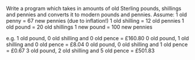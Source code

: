 Write a program which takes in amounts of old Sterling pounds, shillings and pennies and converts it to modern pounds and pennies.
Assume:
1 old penny = 67 new pennies (due to inflation!)
1 old shilling = 12 old pennies
1 old pound = 20 old shillings
1 new pound = 100 new pennies
 
e.g.
  1 old pound, 0 old shilling and 0 old pence = £160.80
 0 old pound, 1 old shilling and 0 old pence = £8.04
 0 old pound, 0 old shilling and 1 old pence = £0.67
 3 old pound, 2 old shilling and 5 old pence = £501.83
